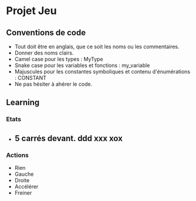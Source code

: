 # Projet Jeu


## Conventions de code
- Tout doit être en anglais, que ce soit les noms ou les commentaires.
- Donner des noms clairs.
- Camel case pour les types : MyType
- Snake case pour les variables et fonctions : my_variable
- Majuscules pour les constantes symboliques et contenu d'énumérations : CONSTANT
- Ne pas hésiter à ahérer le code.

## Learning

### Etats
- 5 carrés devant.
    ddd
    xxx
    xox
    ---
### Actions
- Rien
- Gauche
- Droite
- Accélérer
- Freiner
